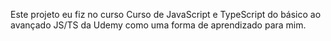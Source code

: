 Este projeto eu fiz no curso Curso de JavaScript e TypeScript do básico ao avançado JS/TS da Udemy como uma forma de aprendizado para mim.
